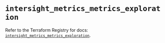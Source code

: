 # `intersight_metrics_metrics_exploration`

Refer to the Terraform Registry for docs: [`intersight_metrics_metrics_exploration`](https://registry.terraform.io/providers/ciscodevnet/intersight/1.0.71/docs/resources/metrics_metrics_exploration).

